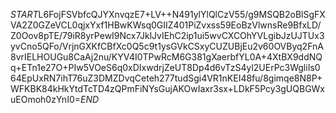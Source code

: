 $START$L6FojFSVbfcQJYXnvqzE7+LV++N491ylYlQlCzV55/g9MSQB2oBlSgFXVA2Z0GZeVCL0qjxYxf1HBwKWsq0GIIZ401PiZvxss59EoBzVlwnsRe9BfxLD/Z0Oov8pTE/79iR8yrPewI9Ncx7JklJvIEhC2ip1ui5wvCXCOhYVLgibJzUJTUx3yvCno5QFo/VrjnGXKfCBfXc0Q5c9t1ysGVkCSxyCUZUBjEu2v60OVByq2FnA8vrIELHOUGu8CaAj2nu/KYV4I0TPwRcM6G381gXaerbfYL0A+4XtBX9ddNQq+ETn1e27O+PIw5VOeS6q0xDIxwdrjZeUT8Dp4d6vTzS4yl2UErPc3WgliIs064EpUxRN7ihT76uZ3DMZDvqCeteh277tudSgi4VR1nKEI48fu/8gimqe8N8P+WFKBK84kHkYtdTcTD4zQPmFiNYsGujAKOwIaxr3sx+LDkF5Pcy3gUQBGWxuEOmoh0zYnI0=$END$